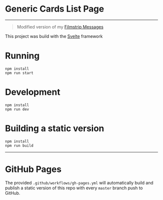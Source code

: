 # Generic Cards List Page
---

> Modified version of my [Filmstrip Messages](https://github.com/featherbear/filmstrip-messages)


This project was build with the [Svelte](https://svelte.dev/) framework

# Running

```
npm install
npm run start
```

# Development

```
npm install
npm run dev
```

# Building a static version

```
npm install
npm run build
```

---

# GitHub Pages

The provided `.github/workflows/gh-pages.yml` will automatically build and publish a static version of this repo with every `master` branch push to GitHub.

